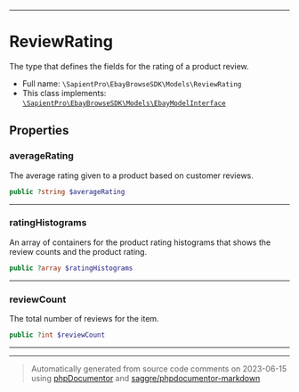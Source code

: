 ***

# ReviewRating

The type that defines the fields for the rating of a product review.



* Full name: `\SapientPro\EbayBrowseSDK\Models\ReviewRating`
* This class implements:
[`\SapientPro\EbayBrowseSDK\Models\EbayModelInterface`](./EbayModelInterface.md)



## Properties


### averageRating

The average rating given to a product based on customer reviews.

```php
public ?string $averageRating
```






***

### ratingHistograms

An array of containers for the product rating histograms that shows the review counts and the product rating.

```php
public ?array $ratingHistograms
```






***

### reviewCount

The total number of reviews for the item.

```php
public ?int $reviewCount
```






***



***
> Automatically generated from source code comments on 2023-06-15 using [phpDocumentor](http://www.phpdoc.org/) and [saggre/phpdocumentor-markdown](https://github.com/Saggre/phpDocumentor-markdown)
